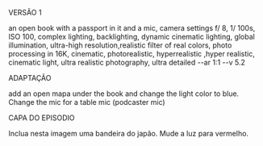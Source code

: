 VERSÃO 1

an open book with a passport in it and a mic, camera settings f/ 8, 1/ 100s, ISO 100, complex lighting, backlighting, dynamic cinematic lighting, global illumination, ultra-high resolution,realistic filter of real colors, photo processing in 16K, cinematic, photorealistic, hyperrealistic ,hyper realistic, cinematic light, ultra realistic photography, ultra detailed --ar 1:1 --v 5.2

ADAPTAÇÃO

add an open mapa under the book and change the light color to blue. Change the mic for a table mic (podcaster mic)

CAPA DO EPISODIO

Inclua nesta imagem uma bandeira do japão. Mude a luz para vermelho.
